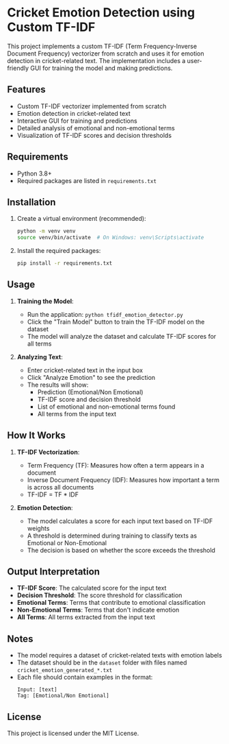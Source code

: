 # Cricket Emotion Detection using Custom TF-IDF

This project implements a custom TF-IDF (Term Frequency-Inverse Document Frequency) vectorizer from scratch and uses it for emotion detection in cricket-related text. The implementation includes a user-friendly GUI for training the model and making predictions.

## Features

- Custom TF-IDF vectorizer implemented from scratch
- Emotion detection in cricket-related text
- Interactive GUI for training and predictions
- Detailed analysis of emotional and non-emotional terms
- Visualization of TF-IDF scores and decision thresholds

## Requirements

- Python 3.8+
- Required packages are listed in `requirements.txt`

## Installation

1. Create a virtual environment (recommended):
   ```bash
   python -m venv venv
   source venv/bin/activate  # On Windows: venv\Scripts\activate
   ```

2. Install the required packages:
   ```bash
   pip install -r requirements.txt
   ```

## Usage

1. **Training the Model**:
   - Run the application: `python tfidf_emotion_detector.py`
   - Click the "Train Model" button to train the TF-IDF model on the dataset
   - The model will analyze the dataset and calculate TF-IDF scores for all terms

2. **Analyzing Text**:
   - Enter cricket-related text in the input box
   - Click "Analyze Emotion" to see the prediction
   - The results will show:
     - Prediction (Emotional/Non Emotional)
     - TF-IDF score and decision threshold
     - List of emotional and non-emotional terms found
     - All terms from the input text

## How It Works

1. **TF-IDF Vectorization**:
   - Term Frequency (TF): Measures how often a term appears in a document
   - Inverse Document Frequency (IDF): Measures how important a term is across all documents
   - TF-IDF = TF * IDF

2. **Emotion Detection**:
   - The model calculates a score for each input text based on TF-IDF weights
   - A threshold is determined during training to classify texts as Emotional or Non-Emotional
   - The decision is based on whether the score exceeds the threshold

## Output Interpretation

- **TF-IDF Score**: The calculated score for the input text
- **Decision Threshold**: The score threshold for classification
- **Emotional Terms**: Terms that contribute to emotional classification
- **Non-Emotional Terms**: Terms that don't indicate emotion
- **All Terms**: All terms extracted from the input text

## Notes

- The model requires a dataset of cricket-related texts with emotion labels
- The dataset should be in the `dataset` folder with files named `cricket_emotion_generated_*.txt`
- Each file should contain examples in the format:
  ```
  Input: [text]
  Tag: [Emotional/Non Emotional]
  ```

## License

This project is licensed under the MIT License.
